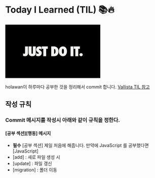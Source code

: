 # Today I Learned (TIL) 📚🔥

![img](README.assets/img.png)



holawan이 하루마다 공부한 것을 정리해서 commit 합니다. [Vallista TIL 참고](https://github.com/Vallista/TIL)

## 작성 규칙

### Commit 메시지를 작성시 아래와 같이 규칙을 정한다.

#### [공부 섹션][행동] 메시지

- **필수** [공부 섹션] 제일 처음에 해줍니다. 만약에 JavaScript 를 공부했다면 [JavaScript]
- [add] : 새로 파일 생성 시
- [update] : 파일 갱신
- [migration] : 폴더 이동

